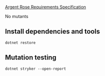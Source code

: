 [Argent Rose Requirements Specification](https://gist.github.com/trikitrok/5443ec70424d567be8e7612fe71e014f)

No mutants

## Install dependencies and tools

`dotnet restore`

## Mutation testing

`dotnet stryker --open-report`
